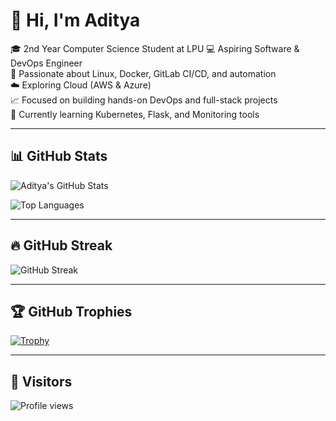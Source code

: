 # 👋 Hi, I'm Aditya 

🎓 2nd Year Computer Science Student at LPU
💻 Aspiring Software & DevOps Engineer  
🔧 Passionate about Linux, Docker, GitLab CI/CD, and automation  
☁️ Exploring Cloud (AWS & Azure)  
📈 Focused on building hands-on DevOps and full-stack projects  
🧠 Currently learning Kubernetes, Flask, and Monitoring tools  

---

## 📊 GitHub Stats

![Aditya's GitHub Stats](https://github-readme-stats.vercel.app/api?username=Aditya74773&show_icons=true&theme=tokyonight)

![Top Languages](https://github-readme-stats.vercel.app/api/top-langs/?username=Aditya74773&layout=compact&theme=tokyonight)

---

## 🔥 GitHub Streak

![GitHub Streak](https://streak-stats.demolab.com/?user=Aditya74773&theme=tokyonight)

---

## 🏆 GitHub Trophies

[![Trophy](https://github-profile-trophy.vercel.app/?username=Aditya74773&theme=algolia&row=1)](https://github.com/ryo-ma/github-profile-trophy)

---

## 👀 Visitors

![Profile views](https://komarev.com/ghpvc/?username=Aditya74773&label=Profile%20views&color=0e75b6&style=flat)
